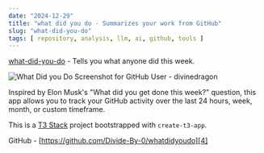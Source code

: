 ```yaml
---
date: "2024-12-29"
title: "what did you do - Summarizes your work from GitHub"
slug: "what-did-you-do"
tags: [ repository, analysis, llm, ai, github, tools ]
---
```




[what-did-you-do][1] - Tells you what anyone did this week.

![What Did you Do Screenshot for GitHub User - divinedragon][2]

Inspired by Elon Musk's "What did you get done this week?" question, this app allows you to track your GitHub activity over the last 24 hours, week, month, or custom timeframe.

This is a [T3 Stack][3] project bootstrapped with `create-t3-app`.

GitHub - [https://github.com/Divide-By-0/whatdidyoudo][4]



   [1]: https://www.whatdidyoudo.dev/
   [2]: /saves/2024/12/images/what-did-you-do.png
   [3]: https://create.t3.gg/
   [4]: https://github.com/Divide-By-0/whatdidyoudo
